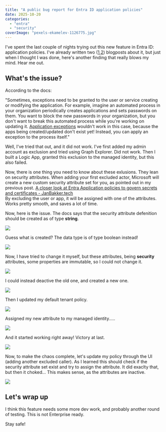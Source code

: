```yaml
---
title: "A public bug report for Entra ID application policies"
date: 2025-10-20
categories: 
  - "entra"
  - "security"
coverImage: "pexels-ekamelev-1126775.jpg"
---
```


I've spent the last couple of nights trying out this new feature in Entra ID: application policies. I've already written two ([1](https://janbakker.tech/no-your-nhis-cant-use-passwords-either/),[2](https://janbakker.tech/a-closer-look-at-entra-application-policies-to-govern-secrets-and-certificates/)) blogposts about it, but just when I thought I was done, here's another finding that really blows my mind. Hear me out.

## What's the issue?

According to the docs:  
  
"Sometimes, exceptions need to be granted to the user or service creating or modifying the application. For example, imagine an automated process in your organization periodically creates applications and sets passwords on them. You want to block the new passwords in your organization, but you don't want to break this automated process while you're working on updating it. [Application exceptions](https://learn.microsoft.com/en-us/entra/identity/enterprise-apps/configure-app-management-policies?tabs=graph#grant-an-exception-to-an-application) wouldn't work in this case, because the apps being created/updated don't exist yet! Instead, you can apply an exception to the process itself."

Well, I've tried that out, and it did not work. I've first added my admin account as exclusion and tried using Graph Explorer. Did not work. Then I built a Logic App, granted this exclusion to the managed identity, but this also failed.

Now, there is one thing you need to know about these exlusions. They lean on security attributes. When adding your first excluded actor, Microsoft will create a new custom security attribute set for you, as pointed out in my previous post. [A closer look at Entra Application policies to govern secrets and certificates - JanBakker.tech](https://janbakker.tech/a-closer-look-at-entra-application-policies-to-govern-secrets-and-certificates/)  
By excluding the user or app, it will be assigned with one of the attributes. Works pretty smooth, and saves a lot of time.

Now, here is the issue. The docs says that the security attribute defenition should be created as of type **string**.

![](https://janbakker.tech/wp-content/uploads/2025/10/image-53.png)

Guess what is created? The data type is of type boolean instead!

![](https://janbakker.tech/wp-content/uploads/2025/10/image-54-scaled.png)

Now, I have tried to change it myself, but these attributes, being **security** attributes, some properties are immutable, so I could not change it.

![](https://janbakker.tech/wp-content/uploads/2025/10/image-61.png)

I could instead deactive the old one, and created a new one.

![](https://janbakker.tech/wp-content/uploads/2025/10/image-57-scaled.png)

  
Then I updated my default tenant policy.

![](https://janbakker.tech/wp-content/uploads/2025/10/image-58-scaled.png)

Assigned my new attribute to my managed identity.....

![](https://janbakker.tech/wp-content/uploads/2025/10/image-59-scaled.png)

And it started working right away! Victory at last.

![](https://janbakker.tech/wp-content/uploads/2025/10/image-56-scaled.png)

Now, to make the chaos complete, let's update my policy through the UI (adding another excluded caller). As I learned this should check if the security attribute set exist and try to assign the attribute. It did exaclty that, but then it choked... This makes sense, as the attributes are inactive.

![](https://janbakker.tech/wp-content/uploads/2025/10/image-60-scaled.png)

## Let's wrap up

I think this feature needs some more dev work, and probably another round of testing. This is not Enterprise ready.

Stay safe!
